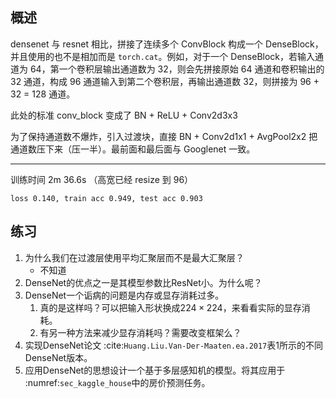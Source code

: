 ## 概述

densenet 与 resnet 相比，拼接了连续多个 ConvBlock 构成一个 DenseBlock，并且使用的也不是相加而是 `torch.cat`。例如，对于一个 DenseBlock，若输入通道为 64，第一个卷积层输出通道数为 32，则会先拼接原始 64 通道和卷积输出的 32 通道，构成 96 通道输入到第二个卷积层，再输出通道数 32，则拼接为 96 + 32 = 128 通道。

此处的标准 conv_block 变成了 BN + ReLU + Conv2d3x3

为了保持通道数不爆炸，引入过渡块，直接 BN + Conv2d1x1 + AvgPool2x2 把通道数压下来（压一半）。最前面和最后面与 Googlenet 一致。

---

训练时间 2m 36.6s （高宽已经 resize 到 96）

```
loss 0.140, train acc 0.949, test acc 0.903
```

## 练习

1. 为什么我们在过渡层使用平均汇聚层而不是最大汇聚层？
    - 不知道
1. DenseNet的优点之一是其模型参数比ResNet小。为什么呢？
1. DenseNet一个诟病的问题是内存或显存消耗过多。
    1. 真的是这样吗？可以把输入形状换成$224 \times 224$，来看看实际的显存消耗。
    1. 有另一种方法来减少显存消耗吗？需要改变框架么？
1. 实现DenseNet论文 :cite:`Huang.Liu.Van-Der-Maaten.ea.2017`表1所示的不同DenseNet版本。
1. 应用DenseNet的思想设计一个基于多层感知机的模型。将其应用于 :numref:`sec_kaggle_house`中的房价预测任务。
